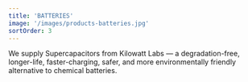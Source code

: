 ```yaml
---
title: 'BATTERIES'
image: '/images/products-batteries.jpg'
sortOrder: 3
---
```

We supply Supercapacitors from Kilowatt Labs — a degradation-free, longer-life, faster-charging, safer, and more environmentally friendly alternative to chemical batteries.